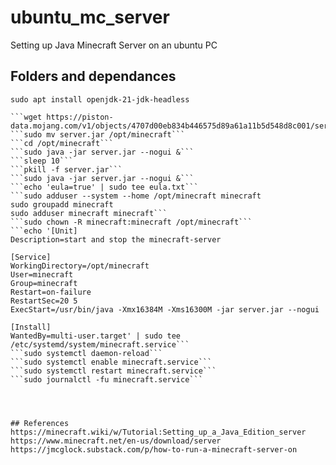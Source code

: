 # ubuntu_mc_server
Setting up Java Minecraft Server on an ubuntu PC
## Folders and dependances
```sudo apt install openjdk-21-jdk-headless```
```sudo mkdir /opt/minecraft'''
```wget https://piston-data.mojang.com/v1/objects/4707d00eb834b446575d89a61a11b5d548d8c001/server.jar```
```sudo mv server.jar /opt/minecraft```
```cd /opt/minecraft```
```sudo java -jar server.jar --nogui &```
```sleep 10```
```pkill -f server.jar```
```sudo java -jar server.jar --nogui &```
```echo 'eula=true' | sudo tee eula.txt```
```sudo adduser --system --home /opt/minecraft minecraft
sudo groupadd minecraft
sudo adduser minecraft minecraft```
```sudo chown -R minecraft:minecraft /opt/minecraft```
```echo '[Unit]
Description=start and stop the minecraft-server

[Service]
WorkingDirectory=/opt/minecraft
User=minecraft
Group=minecraft
Restart=on-failure
RestartSec=20 5
ExecStart=/usr/bin/java -Xmx16384M -Xms16300M -jar server.jar --nogui

[Install]
WantedBy=multi-user.target' | sudo tee /etc/systemd/system/minecraft.service```
```sudo systemctl daemon-reload```
```sudo systemctl enable minecraft.service```
```sudo systemctl restart minecraft.service```
```sudo journalctl -fu minecraft.service```




## References 
https://minecraft.wiki/w/Tutorial:Setting_up_a_Java_Edition_server
https://www.minecraft.net/en-us/download/server
https://jmcglock.substack.com/p/how-to-run-a-minecraft-server-on
